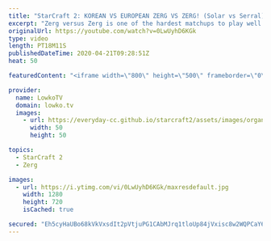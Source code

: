 ```yaml
---
title: "StarCraft 2: KOREAN VS EUROPEAN ZERG VS ZERG! (Solar vs Serral)"
excerpt: "Zerg versus Zerg is one of the hardest matchups to play well in StarCraft 2. Since all units have very high damage output compared to their hitpoints, it can be over in a flash. In this professional match of SC2 I cast a game between Serral and Solar. Solar plays very aggressively and focuses on Muta"
originalUrl: https://youtube.com/watch?v=0LwUyhD6KGk
type: video
length: PT18M11S
publishedDateTime: 2020-04-21T09:28:51Z
heat: 50

featuredContent: "<iframe width=\"800\" height=\"500\" frameborder=\"0\" src=\"https://www.youtube.com/embed/0LwUyhD6KGk\" allow=\"accelerometer; autoplay; encrypted-media; gyroscope; picture-in-picture\" allowfullscreen></iframe>"

provider:
  name: LowkoTV
  domain: lowko.tv
  images:
    - url: https://everyday-cc.github.io/starcraft2/assets/images/organizations/lowko.tv-50x50.jpg
      width: 50
      height: 50

topics:
  - StarCraft 2
  - Zerg

images:
  - url: https://i.ytimg.com/vi/0LwUyhD6KGk/maxresdefault.jpg
    width: 1280
    height: 720
    isCached: true

secured: "Eh5cyHaUBo68kVkVxsdIt2pVtjuPG1CAbMJrq1tloUp84jVxisc8w2WQPCaY6wmXpGx6UaTKPUuI3ZmvlJwIa2AW+qP1iWD1MkDzMABNWcBlPEyF/AQUhickW3osywrJgofqGV6TBrIR0cRoJzd8NFXxfk0kQFZZSvdptcnN+ZMzYGdz5Lr0XGnpXIrCJM1bn02bTk4kSQ0Pv7bcoQWWkRpFv8PYv+ELB+Cirl834eHmAwFAA+ueLjIhigiBSYTM6iJXg99LWZsQfS5yPsuRkF93vqAt38NGnsgHtUbZ+xGS79za7lEDrahwCBjpLKWJ0iLJi6T+sADqp6FpkYWWk6GG9vk33VNRPXr7xiB15Nd0J7G/x4pW4JVuNW/HCIh1L7xDv4vpbWh9VKUQPJ7ah0DuSRly/2IIejIr629yoLU=;OFhugN67nUqzZ4+z6UYh1g=="
---
```


